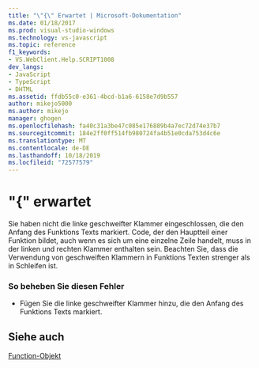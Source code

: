 ```yaml
---
title: "\"{\" Erwartet | Microsoft-Dokumentation"
ms.date: 01/18/2017
ms.prod: visual-studio-windows
ms.technology: vs-javascript
ms.topic: reference
f1_keywords:
- VS.WebClient.Help.SCRIPT1008
dev_langs:
- JavaScript
- TypeScript
- DHTML
ms.assetid: ffdb55c0-e361-4bcd-b1a6-6158e7d9b557
author: mikejo5000
ms.author: mikejo
manager: ghogen
ms.openlocfilehash: fa40c31a3be47c085e176889b4a7ec72d74e37b7
ms.sourcegitcommit: 184e2ff0ff514fb980724fa4b51e0cda753d4c6e
ms.translationtype: MT
ms.contentlocale: de-DE
ms.lasthandoff: 10/18/2019
ms.locfileid: "72577579"
---
```

# <a name="expected-"></a>"{" erwartet
Sie haben nicht die linke geschweifter Klammer eingeschlossen, die den Anfang des Funktions Texts markiert. Code, der den Hauptteil einer Funktion bildet, auch wenn es sich um eine einzelne Zeile handelt, muss in der linken und rechten Klammer enthalten sein. Beachten Sie, dass die Verwendung von geschweiften Klammern in Funktions Texten strenger als in Schleifen ist.  
  
### <a name="to-correct-this-error"></a>So beheben Sie diesen Fehler  
  
- Fügen Sie die linke geschweifter Klammer hinzu, die den Anfang des Funktions Texts markiert.  
  
## <a name="see-also"></a>Siehe auch  
 [Function-Objekt](../../javascript/reference/function-object-javascript.md)
